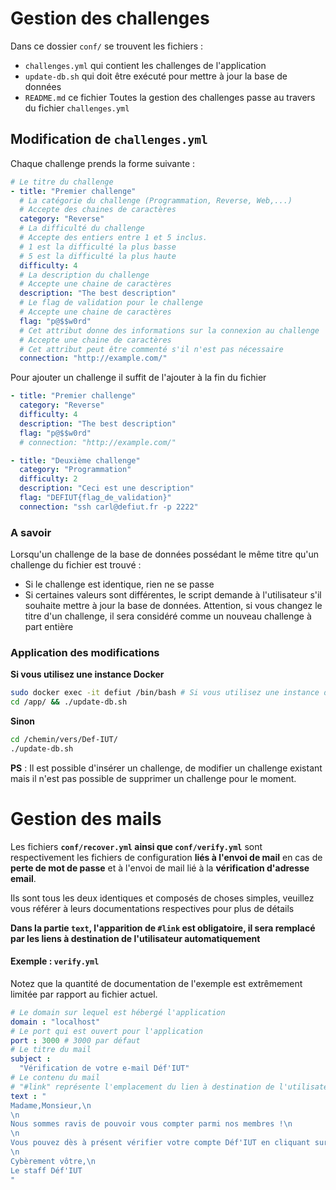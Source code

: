 # Gestion des challenges

Dans ce dossier `conf/` se trouvent les fichiers : 
- `challenges.yml` qui contient les challenges de l'application
- `update-db.sh` qui doit être exécuté pour mettre à jour la base de données
- `README.md` ce fichier
Toutes la gestion des challenges passe au travers du fichier `challenges.yml`

## Modification de `challenges.yml`
Chaque challenge prends la forme suivante :
```yml
# Le titre du challenge
- title: "Premier challenge"
  # La catégorie du challenge (Programmation, Reverse, Web,...)
  # Accepte des chaines de caractères
  category: "Reverse"
  # La difficulté du challenge
  # Accepte des entiers entre 1 et 5 inclus.
  # 1 est la difficulté la plus basse
  # 5 est la difficulté la plus haute
  difficulty: 4
  # La description du challenge
  # Accepte une chaine de caractères
  description: "The best description"
  # Le flag de validation pour le challenge
  # Accepte une chaine de caractères
  flag: "p@$$w0rd"
  # Cet attribut donne des informations sur la connexion au challenge
  # Accepte une chaine de caractères
  # Cet attribut peut être commenté s'il n'est pas nécessaire
  connection: "http://example.com/"
```

Pour ajouter un challenge il suffit de l'ajouter à la fin du fichier
```yml
- title: "Premier challenge"
  category: "Reverse"
  difficulty: 4
  description: "The best description"
  flag: "p@$$w0rd"
  # connection: "http://example.com/"

- title: "Deuxième challenge"
  category: "Programmation"
  difficulty: 2
  description: "Ceci est une description"
  flag: "DEFIUT{flag_de_validation}"
  connection: "ssh carl@defiut.fr -p 2222"
```

### A savoir
Lorsqu'un challenge de la base de données possédant le même titre qu'un challenge du fichier est trouvé : 
- Si le challenge est identique, rien ne se passe
- Si certaines valeurs sont différentes, le script demande à l'utilisateur s'il souhaite mettre à jour la base de données.
Attention, si vous changez le titre d'un challenge, il sera considéré comme un nouveau challenge à part entière

### Application des modifications
**Si vous utilisez une instance Docker**
```bash
sudo docker exec -it defiut /bin/bash # Si vous utilisez une instance docker
cd /app/ && ./update-db.sh
```
**Sinon**
```bash
cd /chemin/vers/Def-IUT/
./update-db.sh
```

**PS** : Il est possible d'insérer un challenge, de modifier un challenge existant mais il n'est pas possible de supprimer un challenge pour le moment.

# Gestion des mails
Les fichiers  **`conf/recover.yml` ainsi que `conf/verify.yml`** sont respectivement les fichiers de configuration **liés à l'envoi de mail** en cas de **perte de mot de passe** et à l'envoi de mail lié à la **vérification d'adresse email**.

Ils sont tous les deux identiques et composés de choses simples, veuillez vous référer à leurs documentations respectives pour plus de détails

**Dans la partie `text`, l'apparition de `#link` est obligatoire, il sera remplacé par les liens à destination de l'utilisateur automatiquement**

#### Exemple : `verify.yml`
Notez que la quantité de documentation de l'exemple est extrêmement limitée par rapport au fichier actuel.

```yml
# Le domain sur lequel est hébergé l'application
domain : "localhost"
# Le port qui est ouvert pour l'application
port : 3000 # 3000 par défaut
# Le titre du mail
subject : 
  "Vérification de votre e-mail Déf'IUT"
# Le contenu du mail
# "#link" représente l'emplacement du lien à destination de l'utilisateur
text : " 
Madame,Monsieur,\n
\n
Nous sommes ravis de pouvoir vous compter parmi nos membres !\n
\n
Vous pouvez dès à présent vérifier votre compte Déf'IUT en cliquant sur le lien suivant : #link \n
\n
Cybèrement vôtre,\n
Le staff Déf'IUT
"
```